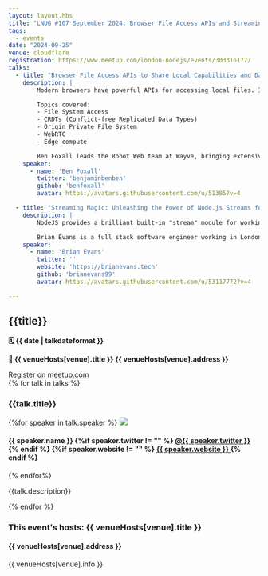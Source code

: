 ```yaml
---
layout: layout.hbs
title: "LNUG #107 September 2024: Browser File Access APIs and Streaming Wizardry!"
tags:
  - events
date: "2024-09-25"
venue: cloudflare
registration: https://www.meetup.com/london-nodejs/events/303316177/
talks:
  - title: "Browser File Access APIs to Share Local Capabilities and Data Between Devices"
    description: |
        Modern browsers have powerful APIs for accessing local files. In this talk, we'll explore these capabilities and how we can combine them with peer-to-peer networking to share capabilities between devices and push edge compute further down to local devices.

        Topics covered:
        - File System Access
        - CRDTs (Conflict-free Replicated Data Types)
        - Origin Private File System
        - WebRTC
        - Edge compute

        Ben Foxall leads the Robot Web team at Wayve, bringing extensive experience in cutting-edge web technologies and their applications in robotics.
    speaker:
      - name: 'Ben Foxall'
        twitter: 'benjaminbenben'
        github: 'benfoxall'
        avatar: https://avatars.githubusercontent.com/u/51385?v=4

  - title: "Streaming Magic: Unleashing the Power of Node.js Streams for Data Processing"
    description: |
        NodeJS provides a brilliant built-in "stream" module for working with data streams. It is well suited for processing large data files and its promises API super-charges working with async iterables, such as paginating items from an API. This talk will feature a real time coding demo of how I've written simple data processing scripts for quick analysis at work, rapidly and effectively crafted using the `node:stream/promises` module. I'll also present some bonus developer tips on other use cases for the highly flexible Readable stream API.

        Brian Evans is a full stack software engineer working in London using Javascript/Typescript.
    speaker:
      - name: 'Brian Evans'
        twitter: ''
        website: 'https://brianevans.tech'
        github: 'brianevans99'
        avatar: https://avatars.githubusercontent.com/u/53117772?v=4

---
```


<div class="event-detail">
<h2>{{title}}
</h2>
<p>
<strong>🗓 {{ date  |  talkdateformat }}</strong>
</p>
<p>
<strong>
🏢 {{ venueHosts[venue].title }}
{{ venueHosts[venue].address }}
</strong>
</p>

<div >
<a class="lnug-ticket cta" href="{{registration}}" target="_blank">Register on meetup.com</a>
</div>
<div class="talks">
{% for talk in talks %}
<div class="talk">

<h3>{{talk.title}}
</h3>

{%for speaker in talk.speaker %}
<img src="{{speaker.avatar}}" class="bio-pic"/>

<h4>{{ speaker.name }}
{%if speaker.twitter != "" %}
<a href="https://twitter.com/{{speaker.twitter}}">@{{ speaker.twitter }}
</a>
{% endif %}
{%if speaker.website != "" %}
<a href="{{speaker.website}}">{{ speaker.website }}
</a>
{% endif %}
</h4>
{% endfor%}

{{talk.description}}

</div>
{% endfor %}

</div>

<div class="event-hosts">

### This event's hosts: {{ venueHosts[venue].title }}

#### {{ venueHosts[venue].address }}

{{ venueHosts[venue].info }}

</div>

</div>
